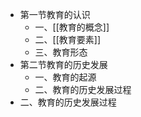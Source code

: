 - 第一节教育的认识
	- 一、[[教育的概念]]
	- 二、[[教育要素]]
	- 三、教育形态
- 第二节教育的历史发展
	- 一、教育的起源
	- 二、教育的历史发展过程
- 二、教育的历史发展过程